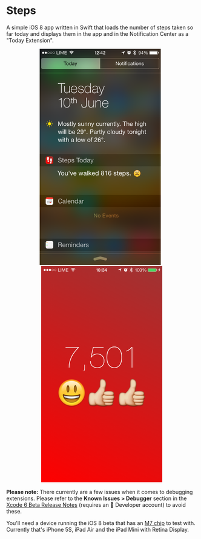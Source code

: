 Steps
=====
A simple iOS 8 app written in Swift that loads the number of steps taken so far today and displays them in the app and in the Notification Center as a "Today Extension".

<p align="center" >
  <img src="https://raw.githubusercontent.com/jadehopper/Steps/master/Screenshots/notification.png" alt="Notification Center" title="Notification Center" width="320">
  &nbsp;
  <img src="https://raw.githubusercontent.com/jadehopper/Steps/master/Screenshots/app.png" alt="App Screenshot" title="App Screenshot" width="320">
</p>

**Please note:** There currently are a few issues when it comes to debugging extensions. Please refer to the **Known Issues >  Debugger** section in the [Xcode 6 Beta Release Notes](https://developer.apple.com/devcenter/download.action?path=/wwdc_2014/xcode_6_beta_ie8g3n/xcode_6_beta__release_notes.pdf) (requires an  Developer account) to avoid these.

You'll need a device running the iOS 8 beta that has an [M7 chip](http://en.wikipedia.org/wiki/Apple_M7) to test with. Currently that's iPhone 5S, iPad Air and the iPad Mini with Retina Display.
